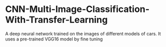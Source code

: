 # CNN-Multi-Image-Classification-With-Transfer-Learning
 A deep neural network trained on the images of different models of cars. It uses a pre-trained VGG16 model  by fine tuning
